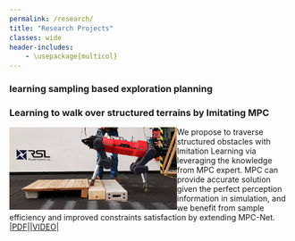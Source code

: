 ```yaml
---
permalink: /research/
title: "Research Projects"
classes: wide
header-includes:
    - \usepackage{multicol}
---
```


### learning sampling  based exploration planning

### Learning to walk over structured terrains by Imitating MPC

<img style="float: left; width:300px;" src="../assets/images/perceptive-mpcnet.png"/>


We propose to traverse structured obstacles with Imitation Learning via leveraging the knowledge from MPC expert. MPC can provide accurate solution given the perfect perception information in simulation, and we benefit from sample efficiency and improved constraints satisfaction by extending MPC-Net.
[|PDF|](../assets/pdfs/Learning_to_Walk_over_Structured_Terrains_by_Imitating_MPC.pdf)[|VIDEO|]()



